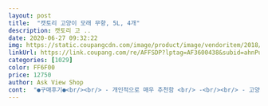 ```yaml
---
layout: post 
title:  "캣토리 고양이 모래 무향, 5L, 4개" 
description: 캣토리 고 ..
date: 2020-06-27 09:32:22 
img: https://static.coupangcdn.com/image/product/image/vendoritem/2018/08/17/3001041257/1bac7be8-adae-4f7b-8441-5837266ded09.jpg 
linkUrl: https://link.coupang.com/re/AFFSDP?lptag=AF3600438&subid=ahnPublicAsk&pageKey=13116296&itemId=4205381&vendorItemId=3067030876&traceid=V0-113-3c3e998c122d6839 
categories: [1029] 
color: FF6F00 
price: 12750 
author: Ask View Shop 
cont:  "●구매후기●<br/><br/> - 개인적으로 매우 추천함 <br/> -<br/><br/> - 고양님의 만족도가 제일 중요.<br/><br/><br/> - 재 구매 의사?<br/><br/> - 집사의 만족도도 사실은 중요.<br/><br/><br/> -먼지 날림이 매우적은 편.<br/><br/><br/> -일단 냄세가 없어서 너무 좋은 모래.<br/><br/>감자랑 맛동산 퍼내고 모래를 추가할때 사실 다른 제품들은 생각보다 먼지가 날리는데 입자가 타사에 비에 살짝 큰편이라 먼지날림없이 쏟아진다.<br/> 이것도 매우 만족.<br/><br/>거의 대부분이 다 그래서<br/>계속해서 모래 전체갈이를 하며<br/>고운입자 모래 쓰다가 아이 눈곱이 조금 심해져서 바꾼건데<br/>구냥 무난하게 싼 가격에 쓰긴 괜찮네요.<br/><br/>구매하기보다는 상품평 페이지 우측 스마트필터를 통해서<br/>그 이후 캣토리처럼 알이 큰모래나<br/>그때 다른 모래로 갈아탔었어요.<br/><br/>그리 많지 않다는점이예요.<br/><br/>다른 향이 첨가된 제품들은 그 향이 좀 독하거나 코를 찌르는 느낌도 들었고 고양이 배변과 섞이면 더 안좋은 냄세를 느꼇는데 이 모래는 무향이라 깔끔하고 고양이 배변 직후에도 냄세를 잘 잡아주는것 같아 매우 만족 .<br/><br/>두부모래는 전혀안쓰고(첫째가 촉감이 많이 예민)<br/>매번 잘 깔아주고있어요.<br/><br/>맨처음 개봉해서 사용할때 먼지날림이<br/>먼지날림 생기는건 이런 알갱이크기 모래들은<br/>모래도 바꾸고 애기 중성화도 끝낸다음엔<br/>몽이 모래나 벨버드모래등<br/>물론 시간이지나면 알갱이가 부서지면서<br/>뭐 고양님이 만족하시는데 집사가 무슨 할말이 있을까요... <br/>결제만 하믄 되지... <br/> 헿<br/>발정기오면 그럴수도 있기때문에<br/>별점 한개(나쁨) 혹은 두개(별로)도 찾아보면<br/>비교적먼지가 덜 한 벤토나이트 두가지를 섞어<br/>사막화 어쩔 수 없구요.<br/> 먼지는 아직 덜한 것 같아요.<br/><br/>실수가 단 한번도 없더라고요.<br/><br/>아이들도 잘 쓰고있네요 ㅎㅎ<br/>아이들이 모래가 마음에 안들어서 그럴수도있는데<br/>아직까지 눈곱은 잘 안 생기는 것 같아요.<br/><br/>알갱이가 작은 모래들로만 썼는데<br/>알갱이가 큰 제품들을 주문해<br/>애기들 눈꼽끼는걸 보니 또 안되겠다싶어서 ㅠㅠ<br/>엄청나게 유목생활할때 자주 쓰던 모래였는데<br/>오랜만에 잘 사용하고있습니다.<br/><br/>우리 두냥이 아깽이때 저렴이모래 찾으면서<br/>우리집 고양님의 만족도가 높아 다행.<br/><br/>잘 덮기도 하구요.<br/> 감자도 너무 잘 바스러지고 맛동산은 잘 안 붙어요.<br/><br/>잘 안 뭉쳐요.<br/> 굳는데 시간이 좀 걸리고 잘 바스라져요.<br/><br/>저는 그당시 바꿀수있는건 다 바꿔봤는데<br/>적응할 것도 없이 바꿔준 모래에 잘 가서 볼일 봐요.<br/><br/>제품 구매시 도움되더라고요.<br/><br/>즐거운쇼핑하세요 :)<br/>지금 재 구매 할려고 들어왔다가 생각난김에 다는 리뷰임.<br/><br/>첫째가 이불에다가 계속 실수를해서<br/>초보집사분들은 공부 많이 하셔야할거예요.<br/> ㅎㅎ<br/>캣토리 상당히 오랜만에 사용하네요.<br/><br/>캣토리도 위제품들하고 꽤 비슷해요.<br/><br/>캣토리와 비슷한 큰 알갱이모래와<br/>캣토리의 장점은 (개인적으로 느끼기엔)<br/>쿠팡내 판매중인<br/>타사의 작은알갱이모래와 섞어 사용중인데<br/>특별할건 없는것같아요.<br/><br/>후기 참고하실때 상단에 있는 후기나 좋은글만 보고<br/>" 
---
```


